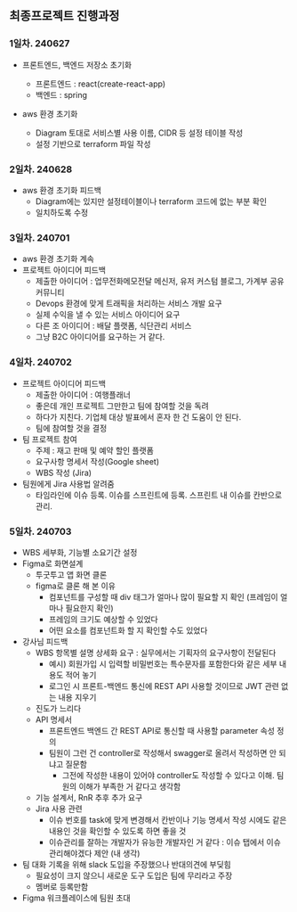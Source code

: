 ## 최종프로젝트 진행과정

### 1일차. 240627
- 프론트엔드, 백엔드 저장소 초기화
  - 프론트엔드 : react(create-react-app)
  - 백엔드 : spring

- aws 환경 초기화
  - Diagram 토대로 서비스별 사용 이름, CIDR 등 설정 테이블 작성
  - 설정 기반으로 terraform 파일 작성

### 2일차. 240628
- aws 환경 초기화 피드백
  - Diagram에는 있지만 설정테이블이나 terraform 코드에 없는 부분 확인
  - 일치하도록 수정

### 3일차. 240701
- aws 환경 초기화 계속
- 프로젝트 아이디어 피드백
  - 제출한 아이디어 : 업무전화메모전달 메신저, 유저 커스텀 블로그, 가계부 공유 커뮤니티
  - Devops 환경에 맞게 트래픽을 처리하는 서비스 개발 요구
  - 실제 수익을 낼 수 있는 서비스 아이디어 요구
  - 다른 조 아이디어 : 배달 플랫폼, 식단관리 서비스
  - 그냥 B2C 아이디어를 요구하는 거 같다.

### 4일차. 240702
- 프로젝트 아이디어 피드백
  - 제출한 아이디어 : 여행플래너
  - 좋은데 개인 프로젝트 그만한고 팀에 참여할 것을 독려
  - 하다가 지친다. 기업체 대상 발표에서 혼자 한 건 도움이 안 된다.
  - 팀에 참여할 것을 결정
- 팀 프로젝트 참여
  - 주제 : 재고 판매 및 예약 할인 플랫폼
  - 요구사항 명세서 작성(Google sheet)
  - WBS 작성 (Jira)
- 팀원에게 Jira 사용법 알려줌
  - 타임라인에 이슈 등록. 이슈를 스프린트에 등록. 스프린트 내 이슈를 칸반으로 관리.

### 5일차. 240703
- WBS 세부화, 기능별 소요기간 설정
- Figma로 화면설계
  - 투굿투고 앱 화면 클론
  - figma로 클론 해 본 이유
    - 컴포넌트를 구성할 때 div 태그가 얼마나 많이 필요할 지 확인 (프레임이 얼마나 필요한지 확인)
    - 프레임의 크기도 예상할 수 있었다
    - 어떤 요소를 컴포넌트화 할 지 확인할 수도 있었다
- 강사님 피드백
  - WBS 항목별 설명 상세화 요구 : 실무에서는 기획자의 요구사항이 전달된다
    - 예시) 회원가입 시 입력할 비밀번호는 특수문자를 포함한다와 같은 세부 내용도 적어 놓기
    - 로그인 시 프론트-백엔드 통신에 REST API 사용할 것이므로 JWT 관련 없는 내용 지우기
  - 진도가 느리다
  - API 명세서
    - 프론트엔드 백엔드 간 REST API로 통신할 때 사용할 parameter 속성 정의
    - 팀원이 그런 건 controller로 작성해서 swagger로 올려서 작성하면 안 되냐고 질문함
      - 그전에 작성한 내용이 있어야 controller도 작성할 수 있다고 이해. 팀원의 이해가 부족한 거 같다고 생각함
  - 기능 설계서, RnR 추후 추가 요구
  - Jira 사용 관련
    - 이슈 번호를 task에 맞게 변경해서 칸반이나 기능 명세서 작성 시에도 같은 내용인 것을 확인할 수 있도록 하면 좋을 것
    - 이슈관리를 잘하는 개발자가 유능한 개발자인 거 같다 : 이슈 탭에서 이슈 관리해야겠다 제안 (내 생각)
- 팀 대화 기록을 위해 slack 도입을 주장했으나 반대의견에 부딪힘
  - 필요성이 크지 않으니 새로운 도구 도입은 팀에 무리라고 주장
  - 멤버로 등록만함
- Figma 워크플레이스에 팀원 초대